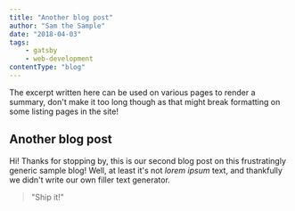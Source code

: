 ```yaml
---
title: "Another blog post"
author: "Sam the Sample"
date: "2018-04-03"
tags:
    - gatsby
    - web-development
contentType: "blog"
---
```


The excerpt written here can be used on various pages to render a summary, don't make it too long though as that might break formatting on some listing pages in the site!

<!-- end excerpt -->

## Another blog post

Hi! Thanks for stopping by, this is our second blog post on this frustratingly generic sample blog! Well, at least it's not *lorem ipsum* text, and thankfully we didn't write our own filler text generator.

> "Ship it!"